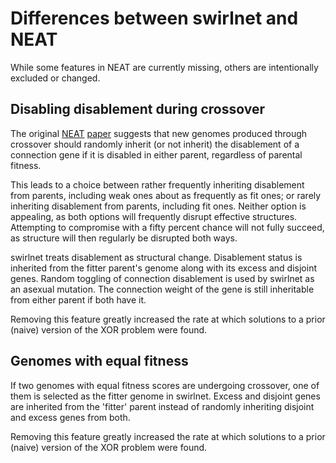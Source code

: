 # Differences between swirlnet and NEAT

While some features in NEAT are currently missing, others are intentionally
excluded or changed.

## Disabling disablement during crossover

The original [NEAT](http://www.cs.ucf.edu/~kstanley/neat.html)
[paper](http://nn.cs.utexas.edu/downloads/papers/stanley.ec02.pdf) suggests
that new genomes produced through crossover should randomly inherit (or not
inherit) the disablement of a connection gene if it is disabled in either
parent, regardless of parental fitness.

This leads to a choice between rather frequently inheriting disablement from
parents, including weak ones about as frequently as fit ones; or rarely
inheriting disablement from parents, including fit ones.
Neither option is appealing, as both options will frequently disrupt effective
structures.
Attempting to compromise with a fifty percent chance will not fully succeed, as
structure will then regularly be disrupted both ways.

swirlnet treats disablement as structural change.
Disablement status is inherited from the fitter parent's genome along with its
excess and disjoint genes.
Random toggling of connection disablement is used by swirlnet as an asexual
mutation.
The connection weight of the gene is still inheritable from either parent if
both have it.

Removing this feature greatly increased the rate at which solutions to a prior
(naive) version of the XOR problem were found.

## Genomes with equal fitness

If two genomes with equal fitness scores are undergoing crossover, one of them
is selected as the fitter genome in swirlnet.
Excess and disjoint genes are inherited from the 'fitter' parent instead of
randomly inheriting disjoint and excess genes from both.

Removing this feature greatly increased the rate at which solutions to a prior
(naive) version of the XOR problem were found.

